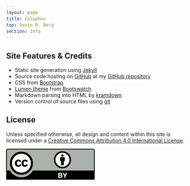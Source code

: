 ```yaml
---
layout: page
title: Colophon
top: Devin R. Berg
section: Info
---
```


Site Features & Credits
-----------------------

* Static site generation using [Jekyll][]
* Source code hosting on [GitHub][] at my [GitHub repository](https://github.com/devinberg/devinberg.com)
* CSS from [Bootstrap](http://getbootstrap.com/)
* [Lumen theme](http://bootswatch.com/lumen/) from [Bootswatch](http://bootswatch.com/)
* Markdown parsing into HTML by [kramdown](http://kramdown.gettalong.org)
* Version control of source files using [git](https://git-scm.com)


License
-------

<div class="row">
<div class="col-md-9">

Unless specified otherwise, all design and content within this site is licensed under a <a rel="license" href="http://creativecommons.org/licenses/by/4.0/">Creative Commons Attribution 4.0 International License</a>.

</div>
<div class="col-md-3">

<a rel="license" href="http://creativecommons.org/licenses/by/4.0/">
<img class="inset right" alt="Creative Commons License" style="border-width:0" src="/assets/img/cc-by.svg" />
</a>

</div>
</div>

[Jekyll]: http://jekyllrb.com
[GitHub]: https://github.com/
